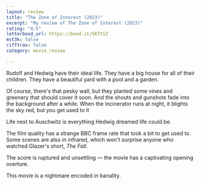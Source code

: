 ```yaml
---
layout: review
title: "The Zone of Interest (2023)"
excerpt: "My review of The Zone of Interest (2023)"
rating: "4.5"
letterboxd_url: https://boxd.it/5KTtSZ
mst3k: false
rifftrax: false
category: movie_review

---
```


Rudolf and Hedwig have their ideal life. They have a big house for all of their children. They have a beautiful yard with a pool and a garden.

Of course, there's that pesky wall, but they planted some vines and greenery that should cover it soon. And the shouts and gunshots fade into the background after a while. When the incinerator runs at night, it blights the sky red, but you get used to it

Life next to Auschwitz is everything Hedwig dreamed life could be.

The film quality has a strange BBC frame rate that took a bit to get used to. Some scenes are also in infrared, which won't surprise anyone who watched Glazer's short, <i>The Fall</i>.

The score is ruptured and unsettling — the movie has a captivating opening overture.

This movie is a nightmare encoded in banality.